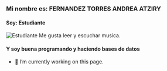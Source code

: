 ### Mi nombre es: FERNANDEZ TORRES ANDREA ATZIRY
#### Soy: Estudiante
![Estudiante](https://www.bbvaapimarket.com/wp-content/uploads/2018/08/recursosprogramadores-1024x512.png)
Me gusta leer y escuchar musica.
#### Y soy buena programando y haciendo bases de datos
- 🔭 I’m currently working on this page. 
